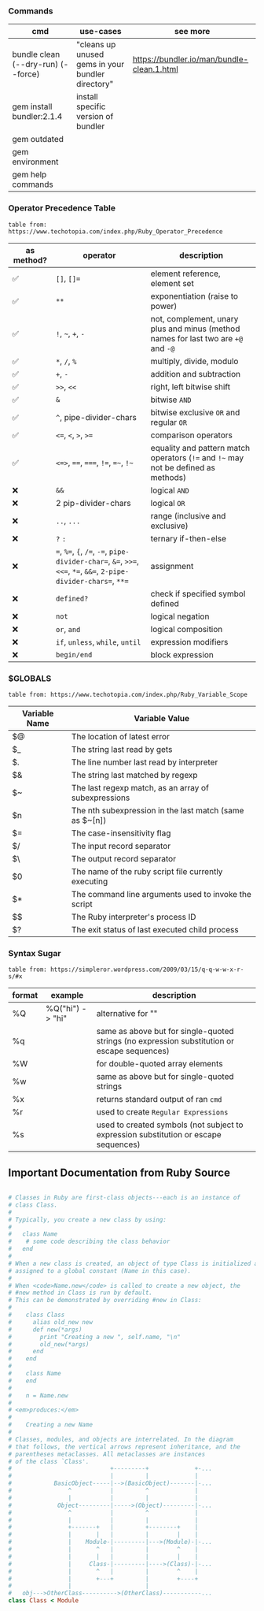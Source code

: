 
### Commands

| cmd | use-cases | see more |
| --- | --- | --- |
| bundle clean (--dry-run) (--force) | "cleans up unused gems in your bundler directory" | https://bundler.io/man/bundle-clean.1.html |
| gem install bundler:2.1.4 | install specific version of bundler | |
| gem outdated | | |
| gem environment | | |
| gem help commands | | |

### Operator Precedence Table

`table from: https://www.techotopia.com/index.php/Ruby_Operator_Precedence`

| as method? | operator | description |
| --- | --- | --- |
| ✅ | `[]`, `[]=`              | element reference, element set |
| ✅ | `**`                     | exponentiation (raise to power) |
| ✅ | `!`, `~`, `+`, `-`       | not, complement, unary plus and minus (method names for last two are `+@` and `-@` |
| ✅ | `*`, `/`, `%`            | multiply, divide, modulo |
| ✅ | `+`, `-`                 | addition and subtraction |
| ✅ | `>>`, `<<`               | right, left bitwise shift |
| ✅ | `&`                      | bitwise `AND` |
| ✅ | `^`, pipe-divider-chars  | bitwise exclusive `OR` and regular `OR` |
| ✅ | `<=`, `<`, `>`, `>=`     | comparison operators |
| ✅ | `<=>`, `==`, `===`, `!=`, `=~`, `!~` | equality and pattern match operators (`!=` and `!~` may not be defined as methods) |
| ❌ | `&&`                     | logical `AND` |
| ❌ | 2 pip-divider-chars      | logical `OR` |
| ❌ | `..`, `...`              | range (inclusive and exclusive) |
| ❌ | `?` `:`                  | ternary if-then-else |
| ❌ | `=`, `%=`, `{`, `/=`, `-=`, `pipe-divider-char=`, `&=`, `>>=`, `<<=`, `*=`, `&&=`, `2-pipe-divider-chars=`, `**=` | assignment |
| ❌ | `defined?`                | check if specified symbol defined |
| ❌ | `not`                    | logical negation |
| ❌ | `or`, `and`              | logical composition |
| ❌ | `if`, `unless`, `while`, `until` | expression modifiers |
| ❌ | `begin/end`              | block expression |

### $GLOBALS

`table from: https://www.techotopia.com/index.php/Ruby_Variable_Scope`

| Variable Name | Variable Value |
| ------------- | -------------- |
| $@ | The location of latest error |
| $_ | The string last read by gets |
| $. | The line number last read by interpreter |
| $& | The string last matched by regexp |
| $~ | The last regexp match, as an array of subexpressions |
| $n | The nth subexpression in the last match (same as $~[n]) |
| $= | The case-insensitivity flag |
| $/ | The input record separator |
| $\ | The output record separator |
| $0 | The name of the ruby script file currently executing |
| $* | The command line arguments used to invoke the script |
| $$ | The Ruby interpreter's process ID |
| $? | The exit status of last executed child process |

### Syntax Sugar

`table from: https://simpleror.wordpress.com/2009/03/15/q-q-w-w-x-r-s/#x`

| format | example | description |
| --- | --- | --- |
| %Q | %Q("hi") -> \"hi\" | alternative for "" |
| %q | | same as above but for single-quoted strings (no expression substitution or escape sequences) |
| %W | | for double-quoted array elements |
| %w | | same as above but for single-quoted strings |
| %x | | returns standard output of ran `cmd` |
| %r | | used to create `Regular Expressions` |
| %s | | used to created symbols (not subject to expression substitution or escape sequences) |

## Important Documentation from Ruby Source

```ruby

# Classes in Ruby are first-class objects---each is an instance of
# class Class.
# 
# Typically, you create a new class by using:
# 
#   class Name
#    # some code describing the class behavior
#   end
# 
# When a new class is created, an object of type Class is initialized and
# assigned to a global constant (Name in this case).
# 
# When <code>Name.new</code> is called to create a new object, the
# #new method in Class is run by default.
# This can be demonstrated by overriding #new in Class:
# 
#    class Class
#      alias old_new new
#      def new(*args)
#        print "Creating a new ", self.name, "\n"
#        old_new(*args)
#      end
#    end
# 
#    class Name
#    end
# 
#    n = Name.new
# 
# <em>produces:</em>
# 
#    Creating a new Name
# 
# Classes, modules, and objects are interrelated. In the diagram
# that follows, the vertical arrows represent inheritance, and the
# parentheses metaclasses. All metaclasses are instances
# of the class `Class'.
#                            +---------+             +-...
#                            |         |             |
#            BasicObject-----|-->(BasicObject)-------|-...
#                ^           |         ^             |
#                |           |         |             |
#             Object---------|----->(Object)---------|-...
#                ^           |         ^             |
#                |           |         |             |
#                +-------+   |         +--------+    |
#                |       |   |         |        |    |
#                |    Module-|---------|--->(Module)-|-...
#                |       ^   |         |        ^    |
#                |       |   |         |        |    |
#                |     Class-|---------|---->(Class)-|-...
#                |       ^   |         |        ^    |
#                |       +---+         |        +----+
#                |                     |
#   obj--->OtherClass---------->(OtherClass)-----------...
class Class < Module

```
